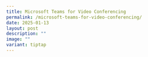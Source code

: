 ```yaml
---
title: Microsoft Teams for Video Conferencing
permalink: /microsoft-teams-for-video-conferencing/
date: 2025-01-13
layout: post
description: ""
image: ""
variant: tiptap
---
```

